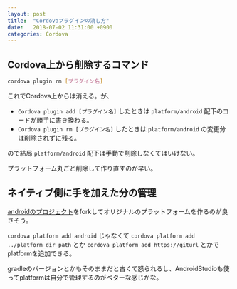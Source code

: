 ```yaml
---
layout: post
title:  "Cordovaプラグインの消し方"
date:   2018-07-02 11:31:00 +0900
categories: Cordova
---
```


## Cordova上から削除するコマンド
```bash
cordova plugin rm [プラグイン名]
```

これでCordova上からは消える。が、

* `Cordova plugin add [プラグイン名]` したときは `platform/android` 配下のコードが勝手に書き換わる。
* `Cordova plugin rm [プラグイン名]` したときは `platform/android` の変更分は削除されずに残る。


ので結局 `platform/android` 配下は手動で削除しなくてはいけない。

プラットフォーム丸ごと削除して作り直すのが早い。

## ネイティブ側に手を加えた分の管理

[androidのプロジェクト](https://github.com/apache/cordova-android)をforkしてオリジナルのプラットフォームを作るのが良さそう。

`cordova platform add android` じゃなくて `cordova platform add ../platform_dir_path` とか `cordova platform add https://giturl` とかでplatformを追加できる。

gradleのバージョンとかもそのままだと古くて怒られるし、AndroidStudioも使ってplatformは自分で管理するのがベターな感じかな。
